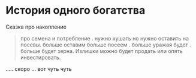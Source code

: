 # История одного богатства

Сказка про накопление

> про семена и потребление . нужно кушать но нужно оставить на посевы. больше оставим больше посеем . больше уражая будет . больше будет зерна. Излишки можно будет продать или опять инвестировать.

..... скоро ... вот чуть чуть
